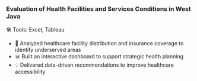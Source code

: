 ### Evaluation of Health Facilities and Services Conditions in West Java

🛠️ Tools: Excel, Tableau
- 🏥 Analyzed healthcare facility distribution and insurance coverage to identify underserved areas  
- 📊 Built an interactive dashboard to support strategic health planning  
- 💡 Delivered data-driven recommendations to improve healthcare accessibility
